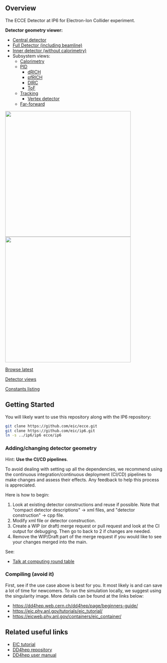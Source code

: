 Overview
--------
The ECCE Detector at IP6 for Electron-Ion Collider experiment.

**Detector geometry viewer:**
- [Central detector](https://eic.phy.anl.gov/geoviewer/index.htm?nobrowser&file=https://eicweb.phy.anl.gov/EIC/detectors/ecce/-/jobs/artifacts/main/raw/geo/detector_geo_central.root?job=dump_geometry&item=default;1&opt=clipx;clipy;transp30;zoom120;ROTY320;ROTZ340;trz0;trr0;ctrl;all)
- [Full Detector (including beamline)](https://eic.phy.anl.gov/geoviewer/index.htm?nobrowser&file=https://eicweb.phy.anl.gov/EIC/detectors/ecce/-/jobs/artifacts/main/raw/geo/detector_geo_full.root?job=dump_geometry&item=default;1&opt=clipx;clipy;transp30;zoom75;ROTY290;ROTZ350;trz0;trr0;ctrl;all)
- [Inner detector (without calorimetry)](https://eic.phy.anl.gov/geoviewer/index.htm?nobrowser&file=https://eicweb.phy.anl.gov/EIC/detectors/ecce/-/jobs/artifacts/main/raw/geo/detector_geo_inner_detector.root?job=dump_geometry&item=default;1&opt=clipx;clipy;transp30;zoom75;ROTY320;ROTZ340;trz0;trr0;ctrl;all)
- Subsystem views:
  - [Calorimetry](https://eic.phy.anl.gov/geoviewer/index.htm?nobrowser&file=https://eicweb.phy.anl.gov/EIC/detectors/ecce/-/jobs/artifacts/main/raw/geo/detector_geo_calorimeters.root?job=dump_geometry&item=default;1&opt=clipx;clipy;transp30;zoom120;ROTY320;ROTZ340;trz0;trr0;ctrl;all)
  - [PID](https://eic.phy.anl.gov/geoviewer/index.htm?nobrowser&file=https://eicweb.phy.anl.gov/EIC/detectors/ecce/-/jobs/artifacts/main/raw/geo/detector_geo_pid_only.root?job=dump_geometry&item=default;1&opt=clipx;clipy;transp30;zoom75;ROTY320;ROTZ340;trz0;trr0;ctrl;all)
    - [dRICH](https://eic.phy.anl.gov/geoviewer/index.htm?nobrowser&file=https://eicweb.phy.anl.gov/EIC/detectors/ecce/-/jobs/artifacts/main/raw/geo/detector_geo_drich_only.root?job=dump_geometry&item=default;1&opt=clipx;clipy;transp30;zoom75;ROTY290;ROTZ350;trz0;trr0;ctrl;all)
    - [pfRICH](https://eic.phy.anl.gov/geoviewer/index.htm?nobrowser&file=https://eicweb.phy.anl.gov/EIC/detectors/ecce/-/jobs/artifacts/main/raw/geo/detector_geo_pfrich_only.root?job=dump_geometry&item=default;1&opt=clipx;clipy;transp30;zoom55;ROTY49;ROTZ350;trz0;trr0;ctrl;all&)
    - [DIRC](https://eic.phy.anl.gov/geoviewer/index.htm?nobrowser&file=https://eicweb.phy.anl.gov/EIC/detectors/ecce/-/jobs/artifacts/main/raw/geo/detector_geo_dirc_only.root?job=dump_geometry&item=default;1&opt=clipx;clipy;transp30;zoom120;ROTY320;ROTZ340;trz0;trr0;ctrl;all)
    - [ToF](https://eic.phy.anl.gov/geoviewer/index.htm?nobrowser&file=https://eicweb.phy.anl.gov/EIC/detectors/ecce/-/jobs/artifacts/main/raw/geo/detector_geo_tof_only.root?job=dump_geometry&item=default;1&opt=clipx;clipy;transp30;zoom55;ROTY49;ROTZ350;trz0;trr0;ctrl;all&)
  - [Tracking](https://eic.phy.anl.gov/geoviewer/index.htm?nobrowser&file=https://eicweb.phy.anl.gov/EIC/detectors/ecce/-/jobs/artifacts/main/raw/geo/detector_geo_tracking_only.root?job=dump_geometry&item=default;1&opt=clipx;clipy;transp30;zoom75;ROTY320;ROTZ340;trz0;trr0;ctrl;all)
    - [Vertex detector](https://eic.phy.anl.gov/geoviewer/index.htm?nobrowser&file=https://eicweb.phy.anl.gov/EIC/detectors/ecce/-/jobs/artifacts/main/raw/geo/vertex_only_geo.root?job=dump_geometry&item=default;1&opt=clipx;clipy;transp30;zoom120;ROTY320;ROTZ340;trz0;trr0;ctrl;all)
  - [Far-forward](https://eic.phy.anl.gov/geoviewer/index.htm?nobrowser&file=https://eicweb.phy.anl.gov/EIC/detectors/ecce/-/jobs/artifacts/main/raw/geo/detector_geo_ip6.root?job=dump_geometry&item=default;1&opt=clipx;clipy;transp30;zoom40;ROTY290;ROTZ350;trz0;trr0;ctrl;all)

<a href="https://eicweb.phy.anl.gov/EIC/detectors/ecce/-/jobs/artifacts/main/raw/images/view01.pdf?job=report">
<img src="https://eicweb.phy.anl.gov/EIC/detectors/ecce/-/jobs/artifacts/main/raw/images/view01.png?job=report" width="400px" />
</a>

<br />
<a href="https://eicweb.phy.anl.gov/EIC/detectors/ecce/-/jobs/artifacts/main/raw/images/view01_top.pdf?job=report">
<img src="https://eicweb.phy.anl.gov/EIC/detectors/ecce/-/jobs/artifacts/main/raw/images/view01_top.png?job=report" width="400px" />
</a>

[Browse latest](https://eicweb.phy.anl.gov/EIC/detectors/ecce/-/jobs/artifacts/main/browse/images?job=report)

[Detector views](https://eicweb.phy.anl.gov/EIC/detectors/ecce/-/jobs/artifacts/main/raw/doc/dawn_views.md?job=report)

[Constants listing](https://eicweb.phy.anl.gov/EIC/detectors/ecce/-/jobs/artifacts/main/raw/doc/constants.out?job=report)

Getting Started
---------------

You will  likely want to use this repository along with the IP6 repository:
```bash
git clone https://github.com/eic/ecce.git
git clone https://github.com/eic/ip6.git
ln -s ../ip6/ip6 ecce/ip6
```

### Adding/changing detector geometry

Hint: **Use the CI/CD pipelines**.

To avoid dealing with setting up all the dependencies, we recommend using the continuous integration/continuous deployment (CI/CD) pipelines to make changes and assess their effects. Any feedback to help this process is appreciated.

Here is how to begin:

1. Look at existing detector constructions and reuse if possible. Note that "compact detector descriptions" -> xml files, and "detector construction" -> cpp file.
2. Modify xml file or detector construction.
3. Create a WIP (or draft) merge request or pull request and look at the CI output for debugging. Then go to back to 2 if changes are needed.
4. Remove the WIP/Draft part of the merge request if you would like to see your changes merged into the main.

See:

- [Talk at computing round table](https://indico.jlab.org/event/420/#17-automated-workflow-for-end)

### Compiling (avoid it)

First, see if the use case above is best for you. It most likely is and can save a lot of time for newcomers.
To run the simulation locally, we suggest using the singularity image.
More details can be found at the links below:

- https://dd4hep.web.cern.ch/dd4hep/page/beginners-guide/
- https://eic.phy.anl.gov/tutorials/eic_tutorial/
- https://eicweb.phy.anl.gov/containers/eic_container/


Related useful links
--------------------

- [EIC tutorial](https://eic.phy.anl.gov/tutorials/eic_tutorial)
- [DD4hep repository](https://github.com/AIDAsoft/DD4hep)
- [DD4hep user manual](https://dd4hep.web.cern.ch/dd4hep/usermanuals/DD4hepManual/DD4hepManual.pdf)
